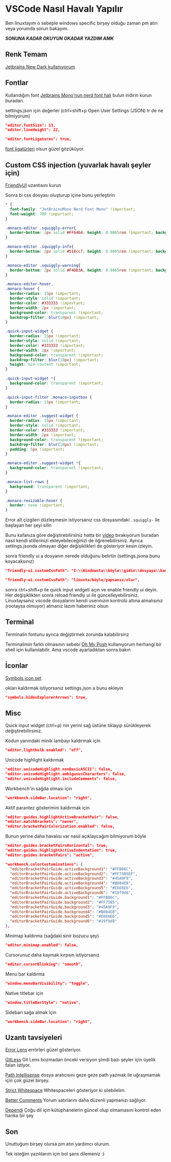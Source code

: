 # VSCode Nasıl Havalı Yapılır

Ben linuxtayım o sebeple windows specific birşey olduğu zaman pm atın veya yorumda sorun bakayım.

***SONUNA KADAR OKUYUN OKADAR YAZDIM AMK***

## Renk Temam

[Jetbrains New Dark kullanıyorum](https://marketplace.visualstudio.com/items?itemName=MoBalic.jetbrains-new-dark)

## Fontlar

Kullandığım font [Jetbrains Mono'nun nerd font hali](https://www.nerdfonts.com/font-downloads) bulun indirin kurun buradan.

settings.json için değerler (ctrl+shift+p Open User Settings (JSON) tr de ne bilmiyorum)

```json
"editor.fontSize": 13,
"editor.lineHeight": 22,

"editor.fontLigatures": true,
```

[font ligatürleri](https://mirkan.medium.com/yaz%C4%B1-tipi-ba%C4%9Flar%C4%B1-font-ligatures-nedir-cb677c67b47f) olsun güzel gözüküyor.

## Custom CSS injection (yuvarlak havalı şeyler için)

[FriendlyUI](https://marketplace.visualstudio.com/items?itemName=FreeIdom.vscode-friendly-ui) uzantısını kurun

Sonra bi css dosyası oluşturup
içine bunu yerleştirin

```css
* {
  font-family: "JetBrainsMono Nerd Font Mono" !important;
  font-weight: 700 !important;
}

.monaco-editor .squiggly-error{
  border-bottom: 2px solid #FF6464; height: 0.9865rem !important; background: none !important;
}

.monaco-editor .squiggly-info{
  border-bottom: 2px solid #518cc7; height: 0.9865rem !important; background: none !important;
}

.monaco-editor .squiggly-warning{
  border-bottom: 2px solid #F48D3A; height: 0.9865rem !important; background: none !important;
}

.monaco-editor-hover,
.monaco-hover {
  border-radius: 15px !important;
  border-style: solid !important;
  border-color: #333333 !important;
  border-width: 2px !important;
  background-color: transparent !important;
  backdrop-filter: blur(10px) !important;
}

.quick-input-widget {
  border-radius: 15px !important;
  border-style: solid !important;
  border-color: #333333 !important;
  border-width: 2px !important;
  background-color: transparent !important;
  backdrop-filter: blur(10px) !important;
  height: min-content !important;
}

.quick-input-widget *{
  background-color: transparent !important;
}

.quick-input-filter .monaco-inputbox {
  border-radius: 15px !important;
}

.monaco-editor .suggest-widget {
  border-radius: 15px !important;
  border-style: solid !important;
  border-color: #333333 !important;
  border-width: 2px !important;
  background-color: transparent !important;
  backdrop-filter: blur(10px) !important;  
  padding: 5px !important;
}

.monaco-editor .suggest-widget *{
  background-color: transparent !important;
}

.monaco-list-rows {
  background: transparent !important;
}

.monaco-resizable-hover {
  border: none !important;
}
```

Error alt çizgileri düzleşmesin istiyorsanız css dosyasındaki ```.squiggly-``` ile başlayan her şeyi silin

Bunu kafanıza göre değiştirebilirsiniz hatta bir [video](https://www.youtube.com/watch?v=9_I0bySQoCs&t=711s) bırakıyorum buradan nasıl kendi stillerinizi ekleyebileceğinizi de öğrenebilirsiniz.
Ayrıca settings.jsonda olmayan diğer değişiklikleri de gösteriyor kesin izleyin.

sonra friendly ui a dosyanın nerede olduğunu belirtin (settings.jsona bunu koyacaksınız)

```json
"friendly-ui.customCssPath": "C:\\Windowsta\\böyle\\gidin\\dosyaya\\kadar",
```

```json
"friendly-ui.customCssPath": "linuxta/böyle/yapsanız/olur",
```

sonra ctrl+shift+p ile quick input widgeti açın ve enable friendly ui deyin. Her değişiklikten sonra reload friendly ui ile güncelleyebilirsiniz. Linuxtaysanız vscode dosyalarını kendi userınızın kontrolü altına almalısınız (rootaysa olmuyor) atmanız lazım haberiniz olsun

## Terminal

Terminalin fontunu ayrıca değiştirmek zorunda kalabilirsinz

Terminalimin farklı olmasının sebebi [Oh My Posh](https://ohmyposh.dev/) kullanıyorum herhangi bir shell için kullanılabilir. Ama vscode ayarladıktan sonra bakın

## İconlar

[Symbols icon set](https://marketplace.visualstudio.com/items?itemName=miguelsolorio.symbols)

okları kaldırmak istiyorsanız settings.json a bunu ekleyin

```json
"symbols.hidesExplorerArrows": true,
```

## Misc

Quick input widget (ctrl+p) nin yerini sağ üstüne tıklayıp sürükleyerek değiştirebilirsiniz.

Kodun yanındaki minik lambayı kaldırmak için

```json
"editor.lightbulb.enabled": "off",
```

Unicode highlight kaldırmak

```json
"editor.unicodeHighlight.nonBasicASCII": false,
"editor.unicodeHighlight.ambiguousCharacters": false,
"editor.unicodeHighlight.includeComments": false,
```

Workbench'in sağda olması için

```json
"workbench.sideBar.location": "right",
```

Aktif parantez gösterimini kaldırmak için

```json
"editor.guides.highlightActiveBracketPair": false,
"editor.matchBrackets": "never",
"editor.bracketPairColorization.enabled": false,
```

Bunun yerine daha havalısı var nasıl açıklaycağım bilmiyorum böyle

```json
"editor.guides.bracketPairsHorizontal": true,
"editor.guides.highlightActiveIndentation": true,
"editor.guides.bracketPairs": "active",

"workbench.colorCustomizations": {
  "editorBracketPairGuide.activeBackground1": "#FFB86C",
  "editorBracketPairGuide.activeBackground2": "#FF75B5EF",
  "editorBracketPairGuide.activeBackground3": "#45A9F9",
  "editorBracketPairGuide.activeBackground4": "#B084EB",
  "editorBracketPairGuide.activeBackground5": "#E6E6E6",
  "editorBracketPairGuide.activeBackground6": "#19f9d8",
  "editorBracketPairGuide.background1": "#FFB86C",
  "editorBracketPairGuide.background2": "#FF75B5",
  "editorBracketPairGuide.background3": "#45A9F9",
  "editorBracketPairGuide.background4": "#B084EB",
  "editorBracketPairGuide.background5": "#E6E6E6",
  "editorBracketPairGuide.background6": "#19f9d8"
},
```

Minimap kaldırma (sağdaki sinir bozucu şey)

```json
"editor.minimap.enabled": false,
```

Cursorunuz daha kaymak kırpsın istiyorsanız

```json
"editor.cursorBlinking": "smooth",
```

Menu bar kaldırma

```json
"window.menuBarVisibility": "toggle",
```

Native titlebar için

```json
"window.titleBarStyle": "native",
```

Sidebarı sağa almak için

```json
"workbench.sideBar.location": "right",
```

## Uzantı tavsiyeleri

[Error Lens](https://marketplace.visualstudio.com/items?itemName=usernamehw.errorlens) errörleri güzel gösteriyor.

[GitLess](https://marketplace.visualstudio.com/items?itemName=maattdd.gitless) Git Lens bozmadan önceki versiyon şimdi bazı şeyler için üyelik falan istiyor.

[Path Intellisense](https://marketplace.visualstudio.com/items?itemName=christian-kohler.path-intellisense) dosya aratıcısını geze geze path yazmak ile uğraşmamak için çok güzel birşey.

[Strict Whitespace](https://marketplace.visualstudio.com/items?itemName=sidp.strict-whitespace) Whitespaceleri gösteriyor ki silebilelim.

[Better Comments](https://marketplace.visualstudio.com/items?itemName=aaron-bond.better-comments) Yorum satırlarını daha düzenli yapmanızı sağlıyor.

[Dependi](https://marketplace.visualstudio.com/items?itemName=fill-labs.dependi) Çoğu dil için kütüphanelerin güncel olup olmamasını kontrol eden harika bir şey

## Son

Unuttuğum birşey olursa pm atın yardımcı olurum.

Tek isteğim yazılılarım için bol şans dilemeniz :)
